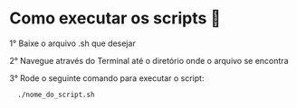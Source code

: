  # Como executar os scripts 🧐

1° Baixe o arquivo .sh que desejar

2° Navegue através do Terminal até o diretório onde o arquivo se encontra

3° Rode o seguinte comando para executar o script:

```bash
  ./nome_do_script.sh

```
